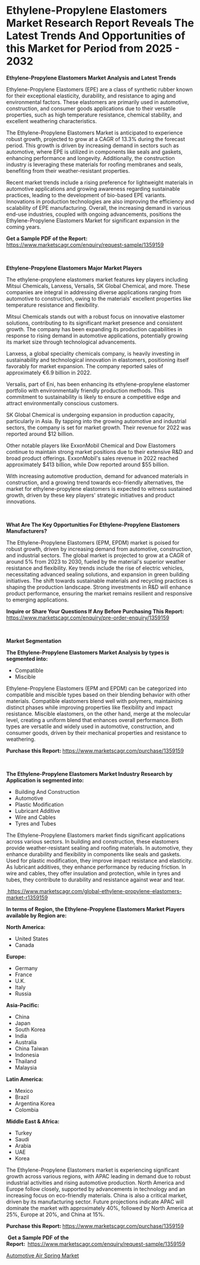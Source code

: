 <p><h1>Ethylene-Propylene Elastomers Market Research Report Reveals The Latest Trends And Opportunities of this Market for Period from 2025 - 2032</h1></p><p><strong>Ethylene-Propylene Elastomers Market Analysis and Latest Trends</strong></p>
<p><p>Ethylene-Propylene Elastomers (EPE) are a class of synthetic rubber known for their exceptional elasticity, durability, and resistance to aging and environmental factors. These elastomers are primarily used in automotive, construction, and consumer goods applications due to their versatile properties, such as high temperature resistance, chemical stability, and excellent weathering characteristics.</p><p>The Ethylene-Propylene Elastomers Market is anticipated to experience robust growth, projected to grow at a CAGR of 13.3% during the forecast period. This growth is driven by increasing demand in sectors such as automotive, where EPE is utilized in components like seals and gaskets, enhancing performance and longevity. Additionally, the construction industry is leveraging these materials for roofing membranes and seals, benefiting from their weather-resistant properties.</p><p>Recent market trends include a rising preference for lightweight materials in automotive applications and growing awareness regarding sustainable practices, leading to the development of bio-based EPE variants. Innovations in production technologies are also improving the efficiency and scalability of EPE manufacturing. Overall, the increasing demand in various end-use industries, coupled with ongoing advancements, positions the Ethylene-Propylene Elastomers Market for significant expansion in the coming years.</p></p>
<p><strong>Get a Sample PDF of the Report:&nbsp;</strong> <a href="https://www.marketscagr.com/enquiry/request-sample/1359159?utm_campaign=3271&utm_medium=2&utm_source=Github&utm_content=ia&utm_term=22032025&utm_id=ethylene-propylene-elastomers">https://www.marketscagr.com/enquiry/request-sample/1359159</a></p>
<p>&nbsp;</p>
<p><strong>Ethylene-Propylene Elastomers Major Market Players</strong></p>
<p><p>The ethylene-propylene elastomers market features key players including Mitsui Chemicals, Lanxess, Versalis, SK Global Chemical, and more. These companies are integral in addressing diverse applications ranging from automotive to construction, owing to the materials' excellent properties like temperature resistance and flexibility.</p><p>Mitsui Chemicals stands out with a robust focus on innovative elastomer solutions, contributing to its significant market presence and consistent growth. The company has been expanding its production capabilities in response to rising demand in automotive applications, potentially growing its market size through technological advancements.</p><p>Lanxess, a global speciality chemicals company, is heavily investing in sustainability and technological innovation in elastomers, positioning itself favorably for market expansion. The company reported sales of approximately €6.9 billion in 2022.</p><p>Versalis, part of Eni, has been enhancing its ethylene-propylene elastomer portfolio with environmentally friendly production methods. This commitment to sustainability is likely to ensure a competitive edge and attract environmentally conscious customers.</p><p>SK Global Chemical is undergoing expansion in production capacity, particularly in Asia. By tapping into the growing automotive and industrial sectors, the company is set for market growth. Their revenue for 2022 was reported around $12 billion.</p><p>Other notable players like ExxonMobil Chemical and Dow Elastomers continue to maintain strong market positions due to their extensive R&D and broad product offerings. ExxonMobil's sales revenue in 2022 reached approximately $413 billion, while Dow reported around $55 billion.</p><p>With increasing automotive production, demand for advanced materials in construction, and a growing trend towards eco-friendly alternatives, the market for ethylene-propylene elastomers is expected to witness sustained growth, driven by these key players' strategic initiatives and product innovations.</p></p>
<p>&nbsp;</p>
<p><strong>What Are The Key Opportunities For Ethylene-Propylene Elastomers Manufacturers?</strong></p>
<p><p>The Ethylene-Propylene Elastomers (EPM, EPDM) market is poised for robust growth, driven by increasing demand from automotive, construction, and industrial sectors. The global market is projected to grow at a CAGR of around 5% from 2023 to 2030, fueled by the material's superior weather resistance and flexibility. Key trends include the rise of electric vehicles, necessitating advanced sealing solutions, and expansion in green building initiatives. The shift towards sustainable materials and recycling practices is shaping the production landscape. Strong investments in R&D will enhance product performance, ensuring the market remains resilient and responsive to emerging applications.</p></p>
<p><strong>Inquire or Share Your Questions If Any Before Purchasing This Report:</strong> <a href="https://www.marketscagr.com/enquiry/pre-order-enquiry/1359159?utm_campaign=3271&utm_medium=2&utm_source=Github&utm_content=ia&utm_term=22032025&utm_id=ethylene-propylene-elastomers">https://www.marketscagr.com/enquiry/pre-order-enquiry/1359159</a></p>
<p>&nbsp;</p>
<p><strong>Market Segmentation</strong></p>
<p><strong>The Ethylene-Propylene Elastomers Market Analysis by types is segmented into:</strong></p>
<p><ul><li>Compatible</li><li>Miscible</li></ul></p>
<p><p>Ethylene-Propylene Elastomers (EPM and EPDM) can be categorized into compatible and miscible types based on their blending behavior with other materials. Compatible elastomers blend well with polymers, maintaining distinct phases while improving properties like flexibility and impact resistance. Miscible elastomers, on the other hand, merge at the molecular level, creating a uniform blend that enhances overall performance. Both types are versatile and widely used in automotive, construction, and consumer goods, driven by their mechanical properties and resistance to weathering.</p></p>
<p><strong>Purchase this Report:&nbsp;</strong><a href="https://www.marketscagr.com/purchase/1359159?utm_campaign=3271&utm_medium=2&utm_source=Github&utm_content=ia&utm_term=22032025&utm_id=ethylene-propylene-elastomers">https://www.marketscagr.com/purchase/1359159</a></p>
<p>&nbsp;</p>
<p><strong>The Ethylene-Propylene Elastomers Market Industry Research by Application is segmented into:</strong></p>
<p><ul><li>Building And Construction</li><li>Automotive</li><li>Plastic Modification</li><li>Lubricant Additive</li><li>Wire and Cables</li><li>Tyres and Tubes</li></ul></p>
<p><p>The Ethylene-Propylene Elastomers market finds significant applications across various sectors. In building and construction, these elastomers provide weather-resistant sealing and roofing materials. In automotive, they enhance durability and flexibility in components like seals and gaskets. Used for plastic modification, they improve impact resistance and elasticity. As lubricant additives, they enhance performance by reducing friction. In wire and cables, they offer insulation and protection, while in tyres and tubes, they contribute to durability and resistance against wear and tear.</p></p>
<p><a href="https://www.marketscagr.com/global-ethylene-propylene-elastomers-market-r1359159?utm_campaign=3271&utm_medium=2&utm_source=Github&utm_content=ia&utm_term=22032025&utm_id=ethylene-propylene-elastomers">&nbsp;https://www.marketscagr.com/global-ethylene-propylene-elastomers-market-r1359159</a></p>
<p><strong>In terms of Region, the Ethylene-Propylene Elastomers Market Players available by Region are:</strong></p>
<p>
    <p> <strong> North America: </strong>
        <ul>
            <li>United States</li>
            <li>Canada</li>
        </ul>
        </p> 
    <p> <strong> Europe: </strong>
        <ul>
            <li>Germany</li>
            <li>France</li>
            <li>U.K.</li>
            <li>Italy</li>
            <li>Russia</li>
        </ul>
        </p> 
    <p> <strong> Asia-Pacific: </strong>
        <ul>
            <li>China</li>
            <li>Japan</li>
            <li>South Korea</li>
            <li>India</li>
            <li>Australia</li>
            <li>China Taiwan</li>
            <li>Indonesia</li>
            <li>Thailand</li>
            <li>Malaysia</li>
        </ul>
        </p> 
    <p> <strong> Latin America: </strong>
        <ul>
            <li>Mexico</li>
            <li>Brazil</li>
            <li>Argentina Korea</li>
            <li>Colombia</li>
        </ul>
        </p> 
    <p> <strong> Middle East & Africa: </strong>
        <ul>
            <li>Turkey</li>
            <li>Saudi</li>
            <li>Arabia</li>
            <li>UAE</li>
            <li>Korea</li>
        </ul>
    </p>
    </p>
<p><p>The Ethylene-Propylene Elastomers market is experiencing significant growth across various regions, with APAC leading in demand due to robust industrial activities and rising automotive production. North America and Europe follow closely, supported by advancements in technology and an increasing focus on eco-friendly materials. China is also a critical market, driven by its manufacturing sector. Future projections indicate APAC will dominate the market with approximately 40%, followed by North America at 25%, Europe at 20%, and China at 15%.</p></p>
<p><strong>Purchase this Report: </strong><a href="https://www.marketscagr.com/purchase/1359159?utm_campaign=3271&utm_medium=2&utm_source=Github&utm_content=ia&utm_term=22032025&utm_id=ethylene-propylene-elastomers">https://www.marketscagr.com/purchase/1359159</a></p>
<p>&nbsp;<strong>Get a Sample PDF of the Report:&nbsp;&nbsp;</strong><a href="https://www.marketscagr.com/enquiry/request-sample/1359159?utm_campaign=3271&utm_medium=2&utm_source=Github&utm_content=ia&utm_term=22032025&utm_id=ethylene-propylene-elastomers">https://www.marketscagr.com/enquiry/request-sample/1359159</a></p>
<p><strong></strong></p>
<p><p><a href="https://github.com/doljanzwald/Market-Research-Report-List-1/blob/main/automotive-air-spring-market.md?utm_campaign=3271&utm_medium=2&utm_source=Github&utm_content=ia&utm_term=22032025&utm_id=ethylene-propylene-elastomers">Automotive Air Spring Market</a></p></p>